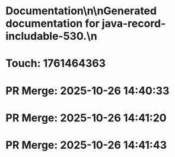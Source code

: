 # Documentation\n\nGenerated documentation for java-record-includable-530.\n

# Touch: 1761464363

# PR Merge: 2025-10-26 14:40:33

# PR Merge: 2025-10-26 14:41:20

# PR Merge: 2025-10-26 14:41:43
